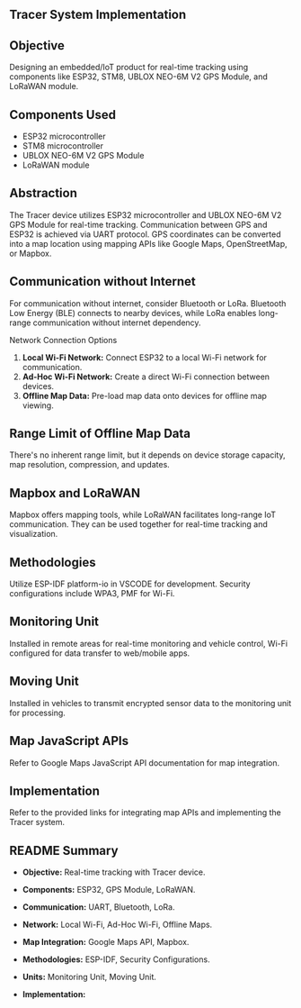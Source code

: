 ## Tracer System Implementation

## Objective

Designing an embedded/IoT product for real-time tracking using components like ESP32, STM8, UBLOX NEO-6M V2 GPS Module, and LoRaWAN module.

## Components Used
- ESP32 microcontroller
- STM8 microcontroller
- UBLOX NEO-6M V2 GPS Module
- LoRaWAN module

## Abstraction
The Tracer device utilizes ESP32 microcontroller and UBLOX NEO-6M V2 GPS Module for real-time tracking. Communication between GPS and ESP32 is achieved via UART protocol. GPS coordinates can be converted into a map location using mapping APIs like Google Maps, OpenStreetMap, or Mapbox.

## Communication without Internet
For communication without internet, consider Bluetooth or LoRa. Bluetooth Low Energy (BLE) connects to nearby devices, while LoRa enables long-range communication without internet dependency.

Network Connection Options
1. **Local Wi-Fi Network:** Connect ESP32 to a local Wi-Fi network for communication.
2. **Ad-Hoc Wi-Fi Network:** Create a direct Wi-Fi connection between devices.
3. **Offline Map Data:** Pre-load map data onto devices for offline map viewing.

## Range Limit of Offline Map Data
There's no inherent range limit, but it depends on device storage capacity, map resolution, compression, and updates.

## Mapbox and LoRaWAN
Mapbox offers mapping tools, while LoRaWAN facilitates long-range IoT communication. They can be used together for real-time tracking and visualization.

## Methodologies
Utilize ESP-IDF platform-io in VSCODE for development. Security configurations include WPA3, PMF for Wi-Fi.

## Monitoring Unit
Installed in remote areas for real-time monitoring and vehicle control, Wi-Fi configured for data transfer to web/mobile apps.

## Moving Unit
Installed in vehicles to transmit encrypted sensor data to the monitoring unit for processing.

## Map JavaScript APIs
Refer to Google Maps JavaScript API documentation for map integration.

## Implementation
Refer to the provided links for integrating map APIs and implementing the Tracer system.
## README Summary
- **Objective:** Real-time tracking with Tracer device.
- **Components:** ESP32, GPS Module, LoRaWAN.
- **Communication:** UART, Bluetooth, LoRa.
- **Network:** Local Wi-Fi, Ad-Hoc Wi-Fi, Offline Maps.
- **Map Integration:** Google Maps API, Mapbox.
- **Methodologies:** ESP-IDF, Security Configurations.
- **Units:** Monitoring Unit, Moving Unit.


- **Implementation:**

